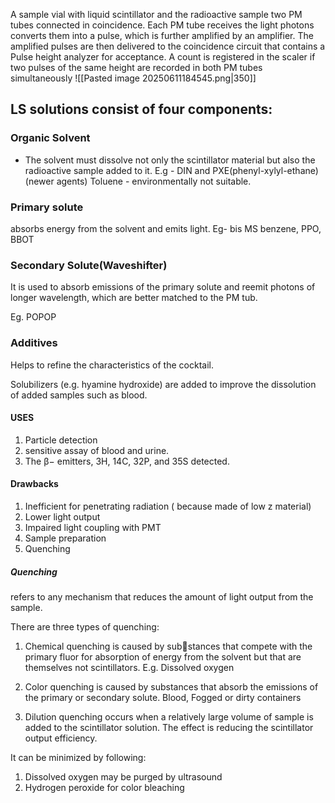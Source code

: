  A sample vial with liquid scintillator and 
the radioactive sample two PM tubes connected in 
coincidence. Each PM tube receives the light photons   converts them into a pulse, which is further amplified by an amplifier.  The amplified pulses are then delivered to the coincidence circuit that contains a Pulse height analyzer for acceptance. A count is registered in the scaler if two pulses of the same height are recorded in both PM tubes simultaneously 
![[Pasted image 20250611184545.png|350]]

## LS solutions consist of four components:

### Organic Solvent
- The solvent must dissolve not only the scintillator material but also the radioactive sample added to it.
E.g - DIN and PXE(phenyl-xylyl-ethane) (newer agents) 
     Toluene - environmentally not suitable.

### Primary solute
absorbs energy from the solvent and emits light.
Eg- bis MS benzene, PPO, BBOT

### Secondary Solute(Waveshifter)

It is used to absorb emissions of the primary solute and reemit photons of longer wavelength, which are better matched to the PM tub.

Eg. POPOP

### Additives

Helps to refine the characteristics of the cocktail.

Solubilizers (e.g. hyamine hydroxide) are added to improve the dissolution of added samples such as blood.

#### USES
 1. Particle detection
 2. sensitive assay of blood and urine.
 3.  The β− emitters, 3H, 14C, 32P, and 35S detected.

#### Drawbacks
1. Inefficient for penetrating radiation ( because made of low z material)
2. Lower light output
3. Impaired light coupling with PMT
4. Sample preparation
5. Quenching

##### Quenching
refers to any mechanism that reduces the amount of light output from the sample.

There are  three types of quenching:
1. Chemical quenching is caused by sub￾stances that compete with the primary
fluor for absorption of energy from the
solvent but that are themselves not scintillators. E.g. Dissolved oxygen 

2. Color quenching is caused by substances
that absorb the emissions of the primary
or secondary solute. Blood, Fogged
or dirty containers

3. Dilution quenching occurs when a relatively large volume of sample is added to the scintillator solution. The effect is reducing the scintillator output efficiency.


It can be minimized by following:
1. Dissolved oxygen may be purged by ultrasound
2. Hydrogen peroxide for color bleaching